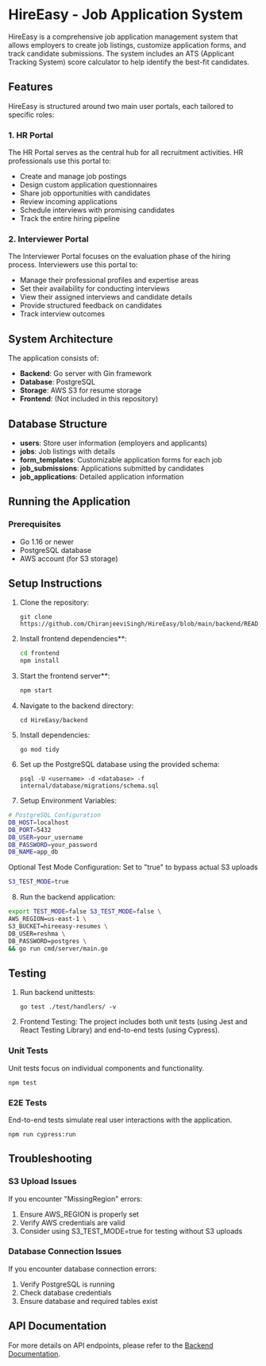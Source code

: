 # HireEasy - Job Application System

HireEasy is a comprehensive job application management system that allows employers to create job listings, customize application forms, and track candidate submissions. The system includes an ATS (Applicant Tracking System) score calculator to help identify the best-fit candidates.

## Features

HireEasy is structured around two main user portals, each tailored to specific roles:

### 1. HR Portal

The HR Portal serves as the central hub for all recruitment activities. HR professionals use this portal to:

- Create and manage job postings
- Design custom application questionnaires
- Share job opportunities with candidates
- Review incoming applications
- Schedule interviews with promising candidates
- Track the entire hiring pipeline

### 2. Interviewer Portal

The Interviewer Portal focuses on the evaluation phase of the hiring process. Interviewers use this portal to:

- Manage their professional profiles and expertise areas
- Set their availability for conducting interviews
- View their assigned interviews and candidate details
- Provide structured feedback on candidates
- Track interview outcomes

## System Architecture

The application consists of:

- **Backend**: Go server with Gin framework
- **Database**: PostgreSQL
- **Storage**: AWS S3 for resume storage
- **Frontend**: (Not included in this repository)

## Database Structure

- **users**: Store user information (employers and applicants)
- **jobs**: Job listings with details
- **form_templates**: Customizable application forms for each job
- **job_submissions**: Applications submitted by candidates
- **job_applications**: Detailed application information

## Running the Application


### Prerequisites

- Go 1.16 or newer
- PostgreSQL database
- AWS account (for S3 storage)


## Setup Instructions

1. Clone the repository:
   ```
   git clone https://github.com/ChiranjeeviSingh/HireEasy/blob/main/backend/README.md
   ```

2. Install frontend dependencies**:
   ```bash
   cd frontend
   npm install
   ```

3. Start the frontend server**:
   ```bash
   npm start
   ```

4. Navigate to the backend directory:
   ```
   cd HireEasy/backend
   ```

5. Install dependencies:
   ```
   go mod tidy
   ```

6. Set up the PostgreSQL database using the provided schema:
   ```
   psql -U <username> -d <database> -f internal/database/migrations/schema.sql
   ```


7. Setup Environment Variables:

  ```bash
  # PostgreSQL Configuration
  DB_HOST=localhost
  DB_PORT=5432
  DB_USER=your_username
  DB_PASSWORD=your_password
  DB_NAME=app_db
  ```

  Optional Test Mode Configuration: Set to "true" to bypass actual S3 uploads
  ```bash
  S3_TEST_MODE=true
  ```

8. Run the backend application:
  ```bash
  export TEST_MODE=false S3_TEST_MODE=false \
  AWS_REGION=us-east-1 \
  S3_BUCKET=hireeasy-resumes \
  DB_USER=reshma \
  DB_PASSWORD=postgres \
  && go run cmd/server/main.go
  ```

## Testing

1. Run backend unittests:
   ```
   go test ./test/handlers/ -v
   ```

2. Frontend Testing:
  The project includes both unit tests (using Jest and React Testing Library) and end-to-end tests (using Cypress).

  ### Unit Tests
  Unit tests focus on individual components and functionality.
  ```
  npm test
  ```

  ### E2E Tests
  End-to-end tests simulate real user interactions with the application.
  ```
  npm run cypress:run
  ```

## Troubleshooting

### S3 Upload Issues

If you encounter "MissingRegion" errors:
1. Ensure AWS_REGION is properly set
2. Verify AWS credentials are valid
3. Consider using S3_TEST_MODE=true for testing without S3 uploads

### Database Connection Issues

If you encounter database connection errors:
1. Verify PostgreSQL is running
2. Check database credentials
3. Ensure database and required tables exist

## API Documentation
For more details on API endpoints, please refer to the [Backend Documentation](https://documenter.getpostman.com/view/41938964/2sB2cRCQ89).
